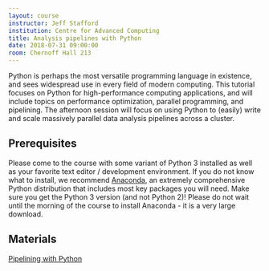 ```yaml
---
layout: course
instructor: Jeff Stafford
institution: Centre for Advanced Computing
title: Analysis pipelines with Python
date: 2018-07-31 09:00:00
room: Chernoff Hall 213
---
```


Python is perhaps the most versatile programming language in existence, and sees
widespread use in every field of modern computing. This tutorial focuses on
Python for high-performance computing applications, and will include topics on
performance optimization, parallel programming, and pipelining. The afternoon
session will focus on using Python to (easily) write and scale massively
parallel data analysis pipelines across a cluster.

## Prerequisites

Please come to the course with some variant of Python 3 installed as well as
your favorite text editor / development environment. If you do not know what to install, we
recommend [Anaconda](https://www.continuum.io/downloads),
an extremely comprehensive Python distribution that includes
most key packages you will need.
Make sure you get the Python 3 version (and not Python 2)!
Please do not wait until the morning of the course to install Anaconda -
it is a very large download.

## Materials

[Pipelining with Python](https://jstaf.github.io/hpc-python/)
